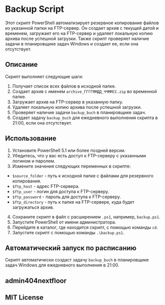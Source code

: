 # Backup Script

Этот скрипт PowerShell автоматизирует резервное копирование файлов из указанной папки на FTP-сервер. Он создает архив с текущей датой и временем, загружает его на FTP-сервер и удаляет локальную копию архива после успешной загрузки. Также скрипт проверяет наличие задачи в планировщике задач Windows и создает ее, если она отсутствует.

## Описание

Скрипт выполняет следующие шаги:

1.  Получает список всех файлов в исходной папке.
2.  Создает архив с именем `archive_ГГГГММДД_ЧЧММСС.zip` во временной папке.
3.  Загружает архив на FTP-сервер в указанную папку.
4.  Удаляет локальную копию архива после успешной загрузки.
5.  Проверяет наличие задачи `backup_buch` в планировщике задач.
6.  Создает задачу `backup_buch` для ежедневного выполнения скрипта в 21:00, если она отсутствует.

## Использование

1.  Установите PowerShell 5.1 или более поздней версии.
2.  Убедитесь, что у вас есть доступ к FTP-серверу с указанными логином и паролем.
3.  Измените значения следующих переменных в скрипте:
   *   `$source_folder` - путь к исходной папке с файлами для резервного копирования.
   *   `$ftp_host` - адрес FTP-сервера.
   *   `$ftp_user` - логин для доступа к FTP-серверу.
   *   `$ftp_password` - пароль для доступа к FTP-серверу.
   *   `$ftp_directory` - путь к папке на FTP-сервере, куда будет загружаться архив.
4.  Сохраните скрипт в файл с расширением `.ps1`, например, `backup.ps1`.
5.  Запустите PowerShell от имени администратора.
6.  Перейдите в каталог, где находится скрипт, с помощью команды `cd`.
7.  Запустите скрипт с помощью команды `.\backup.ps1`.

## Автоматический запуск по расписанию

Скрипт автоматически создаст задачу `backup_buch` в планировщике задач Windows для ежедневного выполнения в 21:00.

## admin404nextfloor

## MIT License


